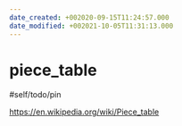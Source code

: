 ```yaml
---
date_created: +002020-09-15T11:24:57.000
date_modified: +002021-10-05T11:31:13.000
---
```


# piece_table

#self/todo/pin

https://en.wikipedia.org/wiki/Piece_table
